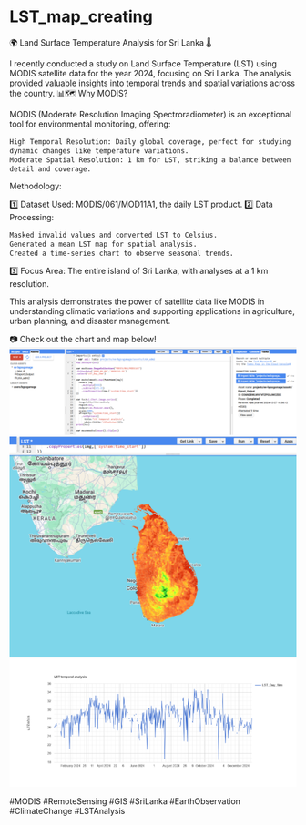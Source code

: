# LST_map_creating
🌍 Land Surface Temperature Analysis for Sri Lanka 🌡️

I recently conducted a study on Land Surface Temperature (LST) using MODIS satellite data for the year 2024, focusing on Sri Lanka. The analysis provided valuable insights into temporal trends and spatial variations across the country. 📊🗺️
Why MODIS?

MODIS (Moderate Resolution Imaging Spectroradiometer) is an exceptional tool for environmental monitoring, offering:

    High Temporal Resolution: Daily global coverage, perfect for studying dynamic changes like temperature variations.
    Moderate Spatial Resolution: 1 km for LST, striking a balance between detail and coverage.

Methodology:

1️⃣ Dataset Used: MODIS/061/MOD11A1, the daily LST product.
2️⃣ Data Processing:

    Masked invalid values and converted LST to Celsius.
    Generated a mean LST map for spatial analysis.
    Created a time-series chart to observe seasonal trends.
3️⃣ Focus Area: The entire island of Sri Lanka, with analyses at a 1 km resolution.


This analysis demonstrates the power of satellite data like MODIS in understanding climatic variations and supporting applications in agriculture, urban planning, and disaster management.

📷 Check out the chart and map below! 
![Description of Image](https://github.com/Saratha84/LST_map_creating/blob/main/Screenshot%20(426).png)
![Description of Image](https://github.com/Saratha84/LST_map_creating/blob/main/Screenshot%20(427).png)
![Description of Image](https://github.com/Saratha84/LST_map_creating/blob/main/ee-chart(1).png)



#MODIS #RemoteSensing #GIS #SriLanka #EarthObservation #ClimateChange #LSTAnalysis

